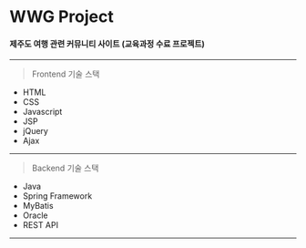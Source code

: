 # WWG Project  



#### 제주도 여행 관련 커뮤니티 사이트 (교육과정 수료 프로젝트)


---
> Frontend 기술 스택
* HTML
* CSS
* Javascript
* JSP
* jQuery
* Ajax
---
> Backend 기술 스택
* Java
* Spring Framework
* MyBatis
* Oracle
* REST API
---
